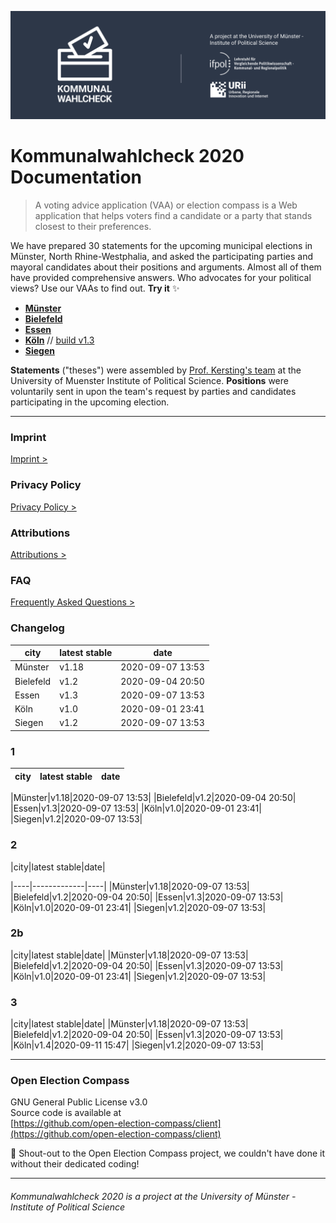 ![Kommunalwahlcheck](img/kwc-git-header.svg)
<style>
.tablelines table, .tablelines td, .tablelines th {
        border: 1px solid black;
        }
</style>

# Kommunalwahlcheck 2020 Documentation

> A voting advice application (VAA) or election compass is a Web application that helps voters find a candidate or a party that stands closest to their preferences.

We have prepared 30 statements for the upcoming municipal elections in Münster, North Rhine-Westphalia, and asked the participating parties and mayoral candidates about their positions and arguments. Almost all of them have provided comprehensive answers. Who advocates for your political views? Use our VAAs to find out. **Try it** ✨

- **[Münster](https://muenster.kommunalwahlcheck.de)**
- **[Bielefeld](https://bielefeld.kommunalwahlcheck.de)**
- **[Essen](https://essen.kommunalwahlcheck.de)**
- **[Köln](https://koeln.kommunalwahlcheck.de)** // [build v1.3](build/koeln/index.html)
- **[Siegen](https://siegen.kommunalwahlcheck.de)**

**Statements** ("theses") were assembled by [Prof. Kersting's team](https://www.uni-muenster.de/IfPol/Kersting/URII/) at the University of Muenster Institute of Political Science. **Positions** were voluntarily sent in upon the team's request by parties and candidates participating in the upcoming election.

---

### Imprint
[Imprint >](imprint.md)

### Privacy Policy
[Privacy Policy >](privacy.md)

### Attributions
[Attributions >](attributions.md)

### FAQ
[Frequently Asked Questions >](https://www.uni-muenster.de/IfPol/Kersting/online-wahlhilfe/Kommunalwahlcheck-FAQ.html)

### Changelog
|city|latest stable|date|
|----|-------------|----|
|Münster|v1.18|2020-09-07 13:53|
|Bielefeld|v1.2|2020-09-04 20:50|
|Essen|v1.3|2020-09-07 13:53|
|Köln|v1.0|2020-09-01 23:41|
|Siegen|v1.2|2020-09-07 13:53|

### 1
|city|latest stable|date|
|----|-------------|----|

|Münster|v1.18|2020-09-07 13:53|
|Bielefeld|v1.2|2020-09-04 20:50|
|Essen|v1.3|2020-09-07 13:53|
|Köln|v1.0|2020-09-01 23:41|
|Siegen|v1.2|2020-09-07 13:53|

### 2
|city|latest stable|date|

|----|-------------|----|
|Münster|v1.18|2020-09-07 13:53|
|Bielefeld|v1.2|2020-09-04 20:50|
|Essen|v1.3|2020-09-07 13:53|
|Köln|v1.0|2020-09-01 23:41|
|Siegen|v1.2|2020-09-07 13:53|

### 2b
|city|latest stable|date|
|Münster|v1.18|2020-09-07 13:53|
|Bielefeld|v1.2|2020-09-04 20:50|
|Essen|v1.3|2020-09-07 13:53|
|Köln|v1.0|2020-09-01 23:41|
|Siegen|v1.2|2020-09-07 13:53|

### 3
|city|latest stable|date|
|Münster|v1.18|2020-09-07 13:53|
|Bielefeld|v1.2|2020-09-04 20:50|
|Essen|v1.3|2020-09-07 13:53|
|Köln|v1.4|2020-09-11 15:47|
|Siegen|v1.2|2020-09-07 13:53|

---

### Open Election Compass
GNU General Public License v3.0\
Source code is available at\
[https://github.com/open-election-compass/client](https://github.com/open-election-compass/client)

👏 Shout-out to the Open Election Compass project, we couldn't have done it without their dedicated coding!

---

###### Kommunalwahlcheck 2020 is a project at the University of Münster - Institute of Political Science